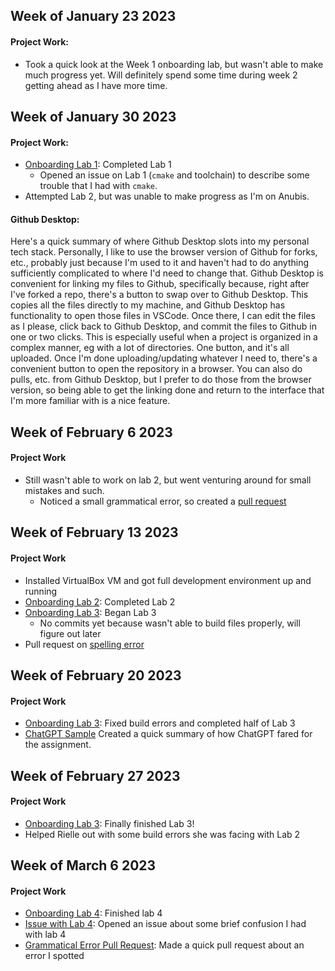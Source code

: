 ## Week of January 23 2023
#### Project Work:
* Took a quick look at the Week 1 onboarding lab, but wasn't able to make much progress yet. Will definitely spend some time during week 2 getting ahead as I have more time.

## Week of January 30 2023
#### Project Work:
* [Onboarding Lab 1](https://github.com/NickyDCFP/NYU-Processor-Design-VIP/tree/main/Lab%201): Completed Lab 1
  * Opened an issue on Lab 1 (`cmake` and toolchain) to describe some trouble that I had with `cmake`. 
* Attempted Lab 2, but was unable to make progress as I'm on Anubis.
#### Github Desktop: 
Here's a quick summary of where Github Desktop slots into my personal tech stack. Personally, I like to use the browser version of Github for forks, etc., probably just because I'm used to it and haven't had to do anything sufficiently complicated to where I'd need to change that. Github Desktop is convenient for linking my files to Github, specifically because, right after I've forked a repo, there's a button to swap over to Github Desktop. This copies all the files directly to my machine, and Github Desktop has functionality to open those files in VSCode. Once there, I can edit the files as I please, click back to Github Desktop, and commit the files to Github in one or two clicks. This is especially useful when a project is organized in a complex manner, eg with a lot of directories. One button, and it's all uploaded. Once I'm done uploading/updating whatever I need to, there's a convenient button to open the repository in a browser. You can also do pulls, etc. from Github Desktop, but I prefer to do those from the browser version, so being able to get the linking done and return to the interface that I'm more familiar with is a nice feature.

## Week of February 6 2023
#### Project Work
* Still wasn't able to work on lab 2, but went venturing around for small mistakes and such.
  * Noticed a small grammatical error, so created a [pull request](https://github.com/NYU-Processor-Design/nyu-processor-design.github.io/pull/46)

## Week of February 13 2023
#### Project Work
* Installed VirtualBox VM and got full development environment up and running
* [Onboarding Lab 2](https://github.com/NickyDCFP/onboarding-lab-2): Completed Lab 2
* [Onboarding Lab 3](https://github.com/NickyDCFP/onboarding-lab-3): Began Lab 3
  * No commits yet because wasn't able to build files properly, will figure out later
* Pull request on [spelling error](https://github.com/NYU-Processor-Design/nyu-processor-design.github.io/pull/59)

## Week of February 20 2023
#### Project Work
* [Onboarding Lab 3](https://github.com/NickyDCFP/onboarding-lab-3): Fixed build errors and completed half of Lab 3
* [ChatGPT Sample](https://github.com/NickyDCFP/onboarding-lab-3/tree/main/ChatGPT) Created a quick summary of how ChatGPT fared for the assignment.

## Week of February 27 2023
#### Project Work
* [Onboarding Lab 3](https://github.com/NickyDCFP/onboarding-lab-3): Finally finished Lab 3!
* Helped Rielle out with some build errors she was facing with Lab 2

## Week of March 6 2023
#### Project Work
* [Onboarding Lab 4](https://github.com/NickyDCFP/onboarding-lab-4): Finished lab 4
* [Issue with Lab 4](https://github.com/NYU-Processor-Design/nyu-processor-design.github.io/issues/93): Opened an issue about some brief confusion I had with lab 4
* [Grammatical Error Pull Request](https://github.com/NYU-Processor-Design/nyu-processor-design.github.io/pull/92): Made a quick pull request about an error I spotted
